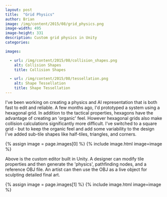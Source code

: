 ```yaml
---
layout: post
title:  "Grid Physics"
author: Brian
image: /img/content/2015/08/grid_physics.png
image-width: 495
image-height: 331
description: Custom grid physics in Unity
categories: 

images:

  - url: /img/content/2015/08/collision_shapes.png
    alt: Collision Shapes
    title: Collision Shapes

  - url: /img/content/2015/08/tessellation.png
    alt: Shape Tessellation
    title: Shape Tessellation
---
```


I've been working on creating a physics and AI representation that is both fast to edit and reliable.  A few months ago, I'd prototyped a system using a hexagonal grid.  In addition to the tactical properties, hexagons have the advantage of creating an 'organic' feel.  However hexagonal grids also make collision calculations significantly more difficult.  I've switched to a square grid - but to keep the organic feel and add some variability to the design I've added sub-tile shapes like half-tiles, triangles, and corners.

{% assign image = page.images[0] %} 
{% include image.html image=image %}

Above is the custom editor built in Unity.  A designer can modify tile properties and then generate the 'physics', pathfinding nodes, and a reference OBJ file.  An artist can then use the OBJ as a live object for sculpting detailed final art. 

{% assign image = page.images[1] %} 
{% include image.html image=image %}